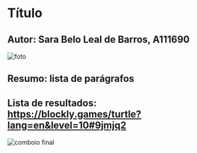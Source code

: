 # Título
## Autor: Sara Belo Leal de Barros, A111690 
![foto](imagens/eu.png)
## Resumo: lista de parágrafos
## Lista de resultados: https://blockly.games/turtle?lang=en&level=10#9jmjq2
![comboio final](imagens/projeto-final.png)
